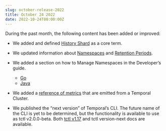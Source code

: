 ```yaml
---
slug: october-release-2022
title: October 24 2022
date: 2022-10-24T00:00:00Z
---
```


During the past month, the following content has been added or improved:

- We added and defined [History Shard](/clusters/#history-shard) as a core term.

- We updated information about [Namespaces](/namespaces) and [Retention Periods](/clusters/#retention-period).

- We added a section on how to Manage Namespaces in the Developer’s guide.

  - [Go](/application-development/golang/features/#namespaces)
  - [Java](/application-development/java/features/#namespaces)

- We added a [reference of metrics](/references/cluster-metrics) that are emitted from a Temporal Cluster.

- We published the “next version” of Temporal’s CLI.
  The future name of the CLI is yet to be determined, but the functionality is available to use as tctl v2.0.0-beta.
  Both [tctl v1.17](/tctl-v1/) and tctl version-next docs are available.
